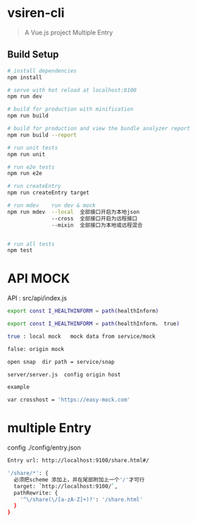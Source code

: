 # vsiren-cli
> A Vue.js project Multiple Entry
 
## Build Setup

``` bash
# install dependencies
npm install

# serve with hot reload at localhost:8100
npm run dev

# build for production with minification
npm run build

# build for production and view the bundle analyzer report
npm run build --report

# run unit tests
npm run unit

# run e2e tests
npm run e2e

# run createEntry
npm run createEntry target  

# run mdev    run dev & mock
npm run mdev  --local  全部接口开启为本地json
              --cross  全部接口开启为远程接口
              --mixin  全部接口为本地或远程混合


# run all tests
npm test
```

# API MOCK
API : src/api/index.js

``` bash
export const I_HEALTHINFORM = path(healthInform)

export const I_HEALTHINFORM = path(healthInform， true)

true : local mock   mock data from service/mock

false: origin mock  

open snap  dir path = service/snap 

server/server.js  config origin host

example

var crosshost = 'https://easy-mock.com'

```
# multiple Entry
config  ./config/entry.json

``` bash
Entry url: http://localhost:9100/share.html#/

'/share/*': {
  必须把scheme 添加上，并在尾部附加上一个'/'才可行
  target: `http://localhost:9100/`,
  pathRewrite: {
    '^\/share(\/[a-zA-Z]+)?': '/share.html'
  }
}
```


